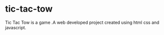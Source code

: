 # tic-tac-tow
Tic Tac Tow is a game .A web developed project created using html css and javascript.
